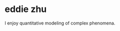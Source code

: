 # eddie zhu

I enjoy quantitative modeling of complex phenomena.


[website]: https://github.com
[youtube]: https://youtube.com/@eddie.z
